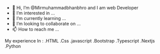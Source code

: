 - 👋 Hi, I’m @Mirmuhammadbhanbhro and I am web Developer
- 👀 I’m interested in ...
- 🌱 I’m currently learning ...
- 💞️ I’m looking to collaborate on ...
- 📫 How to reach me ...

<!---
Mirmuhammadbhanbhro/Mirmuhammadbhanbhro is a ✨ special ✨ repository because its `README.md` (this file) appears on your GitHub profile.
You can click the Preview link to take a look at your changes.
--->
My experience In :
.HTML
.Css
.javascript
.Bootstrap
.Typescript
.Nextjs
.Python
